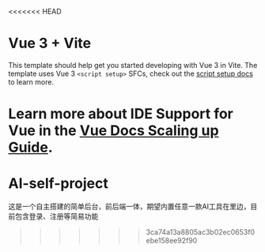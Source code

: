 <<<<<<< HEAD
# Vue 3 + Vite

This template should help get you started developing with Vue 3 in Vite. The template uses Vue 3 `<script setup>` SFCs, check out the [script setup docs](https://v3.vuejs.org/api/sfc-script-setup.html#sfc-script-setup) to learn more.

Learn more about IDE Support for Vue in the [Vue Docs Scaling up Guide](https://vuejs.org/guide/scaling-up/tooling.html#ide-support).
=======
# AI-self-project
这是一个自主搭建的简单后台，前后端一体，期望内置任意一款AI工具在里边，目前包含登录、注册等简易功能
>>>>>>> 3ca74a13a8805ac3b02ec0653f0ebe158ee92f90
